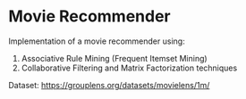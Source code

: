 # Movie Recommender

Implementation of a movie recommender using:
1. Associative Rule Mining (Frequent Itemset Mining)
2. Collaborative Filtering and Matrix Factorization techniques

Dataset: https://grouplens.org/datasets/movielens/1m/
